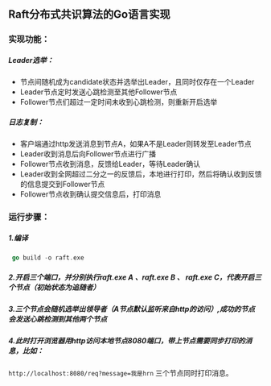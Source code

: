 ## Raft分布式共识算法的Go语言实现

### 实现功能：

##### Leader选举：

 - 节点间随机成为candidate状态并选举出Leader，且同时仅存在一个Leader
 - Leader节点定时发送心跳检测至其他Follower节点
 - Follower节点们超过一定时间未收到心跳检测，则重新开启选举

##### 日志复制：

 - 客户端通过http发送消息到节点A，如果A不是Leader则转发至Leader节点
 - Leader收到消息后向Follower节点进行广播
 - Follower节点收到消息，反馈给Leader，等待Leader确认
 - Leader收到全网超过二分之一的反馈后，本地进行打印，然后将确认收到反馈的信息提交到Follower节点
 - Follower节点收到确认提交信息后，打印消息



### 运行步骤：

##### 1.编译
```go
 go build -o raft.exe
```

##### 2.开启三个端口，并分别执行raft.exe A 、raft.exe B 、 raft.exe C，代表开启三个节点（初始状态为追随者）
##### 3.三个节点会随机选举出领导者（A节点默认监听来自http的访问）,成功的节点会发送心跳检测到其他两个节点
##### 4.此时打开浏览器用http访问本地节点8080端口，带上节点需要同步打印的消息，比如：
`http://localhost:8080/req?message=我是hrn`
三个节点同时打印消息。
